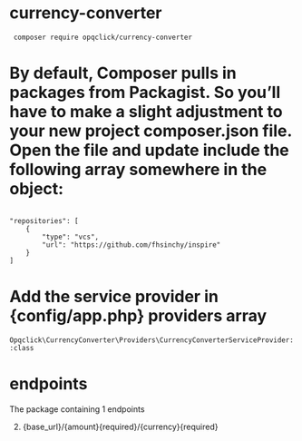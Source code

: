 # currency-converter
<code> composer require opqclick/currency-converter </code>

# By default, Composer pulls in packages from Packagist. So you’ll have to make a slight adjustment to your new project composer.json file. Open the file and update include the following array somewhere in the object:
<code>
"repositories": [
    {
        "type": "vcs",
        "url": "https://github.com/fhsinchy/inspire"
    }
]
</code>

# Add the service provider in {config/app.php} providers array
<code>Opqclick\CurrencyConverter\Providers\CurrencyConverterServiceProvider::class</code>

# endpoints
The package containing 1 endpoints

2. {base_url}/{amount}{required}/{currency}{required}


